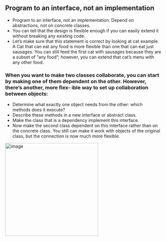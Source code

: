 ## Program to an interface, not an implementation
- Program to an interface, not an implementation. Depend on abstractions, not on concrete classes.
- You can tell that the design is flexible enough if you can easily extend it without breaking any existing code.
- Let’s make sure that this statement is correct by looking at cat example. A Cat that can eat any food is more flexible than one that can eat just sausages. You can still feed the first cat with sausages because they are a subset of “any food”; however, you can extend that cat’s menu with any other food.

### When you want to make two classes collaborate, you can start by making one of them dependent on the other. However, there’s another, more flex- ible way to set up collaboration between objects:
- Determine what exactly one object needs from the other: which methods does it execute?
- Describe these methods in a new interface or abstract class.
- Make the class that is a dependency implement this interface.
- Now make the second class dependent on this interface rather than on the concrete class. You still can make it work with objects of the original class, but the connection is now much more flexible.

<img width="300" alt="image" src="https://github.com/user-attachments/assets/c1b796e4-76ea-4119-a6fd-748ed8b71a2a">
